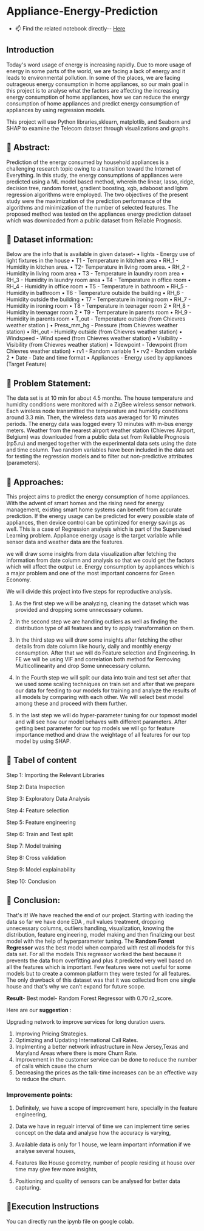 
# **Appliance-Energy-Prediction**

- 📫 Find the related notebook directly-- <a href="https://github.com/Gulzar-khan/Appliances-Energy-Prediction/blob/main/Capstone_Project_Appliances_Energy_Prediction.ipynb" target="_blank">Here</a> 


## **Introduction**
Today's word usage of energy is increasing rapidly. Due to more usage of energy in some parts of the world, we are facing a lack of energy and it leads to environmental pollution. In some of the places, we are facing outrageous energy consumption in home appliances, so our main goal in this project is to analyse what the factors are affecting the increasing energy consumption of home appliances, how we can reduce the energy consumption of home appliances and predict energy consumption of appliances by using regression models.

This project will use Python libraries,sklearn, matplotlib, and Seaborn and SHAP to examine the Telecom dataset through visualizations and graphs.

## **📖 Abstract:** 
Prediction of the energy consumed by household appliances is a challenging research topic owing to a transition toward the Internet of Everything. In this study, the energy consumptions of appliances were predicted using a ML model based method, wherein the linear, lasso, ridge, decision tree, random forest, gradient boosting, xgb, adaboost and lgbm regression algorithms were employed. The two objectives of the present study were the maximization of the prediction performance of the algorithms and minimization of the number of selected features. The proposed method was tested on the appliances energy prediction dataset which was downloaded from a public dataset from Reliable Prognosis.


## **📖 Dataset information:**
Below are the info that is available in given dataset-
•	lights - Energy use of light fixtures in the house
•	T1 - Temperature in kitchen area 
•	RH_1 -  Humidity in kitchen area. 
•	T2- Temperature in living room area.
•	RH_2 - Humidity in living room area 
•	T3 - Temperature in laundry room area
•	RH_3  - Humidity in laundry room area 
•	T4 - Temperature in office room 
•	RH_4 - Humidity in office room 
•	T5 - Temperature in bathroom 
•	RH_5 - Humidity in bathroom 
•	T6 - Temperature outside the building 
•	RH_6 - Humidity outside the building 
•	T7 - Temperature in ironing room 
•	RH_7 - Humidity in ironing room 
•	T8 - Temperature in teenager room 2 
•	RH_8  - Humidity in teenager room 2 
•	T9 - Temperature in parents room 
•	RH_9 - Humidity in parents room 
•	T_out - Temperature outside (from Chievres weather station )
•	Press_mm_hg - Pressure (from Chievres weather station) 
•	RH_out - Humidity outside (from Chievres weather station) 
•	Windspeed - Wind speed (from Chievres weather station) 
•	Visibility - Visibility (from Chievres weather station) 
•	Tdewpoint - Tdewpoint (from Chievres weather station) 
•	rv1 - Random variable 1 
•	rv2 - Random variable 2
•	Date - Date and time format 
•	Appliances - Energy used by appliances (Target Feature)

## **📖 Problem Statement:**

The data set is at 10 min for about 4.5 months. The house temperature and humidity conditions were monitored with a ZigBee wireless sensor network. Each wireless node transmitted the temperature and humidity conditions around 3.3 min. Then, the wireless data was averaged for 10 minutes periods. The energy data was logged every 10 minutes with m-bus energy meters. Weather from the nearest airport weather station (Chievres Airport, Belgium) was downloaded from a public data set from Reliable Prognosis (rp5.ru) and merged together with the experimental data sets using the date and time column. Two random variables have been included in the data set for testing the regression models and to filter out non-predictive attributes (parameters).

## **📖 Approaches:**

This project aims to predict the energy consumption of home appliances. With the advent of smart homes and the rising need for energy management, existing smart home systems can benefit from accurate prediction. If the energy usage can be predicted for every possible state of appliances, then device control can be optimized for energy savings as well. This is a case of Regression analysis which is part of the Supervised Learning problem. Appliance energy usage is the target variable while sensor data and weather data are the features.

we will draw some insights from data visualization after fetching the information from date column and analysis so that we could get the factors which will affect the output i.e. Energy consumption by appliances which is a major problem and one of the most important concerns for Green Economy.

We will divide this project into five steps for reproductive analysis.

1. As the first step we will be analyzing, cleaning the dataset which was provided and dropping some unnecessary column.

2. In the second step we are handling outliers as well as finding the distribution type of all features and try to apply transformation on them.

3. In the third step we will draw some insights after fetching the other details from date column like hourly, daily and monthly energy consumption. After that we will do Feature selection and Engineering. In FE we will be using VIF and correlation both method for Removing Multicollinearity and drop Some unnecessary column.

4. In the Fourth step we will split our data into train and test set after that we used some scaling techniques on train set and after that we prepare our data for feeding to our models for training and analyze the results of all models by comparing with each other. We will select best model among these and proceed with them further.

5. In the last step we will do hyper-parameter tuning for our topmost model and will see how our model behaves with different parameters. After getting best parameter for our top models we will go for feature importance method and draw the weightage of all features for our top model by using SHAP.


## **📖 Tabel of content**

Step 1: Importing the Relevant Libraries

Step 2: Data Inspection

Step 3: Exploratory Data Analysis

Step 4: Feature selection

Step 5: Feature engineering

Step 6: Train and Test split

Step 7: Model training

Step 8: Cross validation

Step 9: Model explainability

Step 10: Conclusion

## **📖 Conclusion:** 
That's it! We have reached the end of our project.
Starting with loading the data so far we have done EDA , null values treatment, dropping unnecessary columns, outliers handling, visualization, knowing the distribution, feature engineering, model making and then finalizing our best model with the help of hyperparameter tuning.
The **Random Forest Regressor** was the best model when compared with rest all models for this data set. For all the models This regressor worked the best because it prevents the data from overfitting and plus it predicted very well based on all the features which is important. Few features were not useful for some models but to create a common platform they were tested for all features.
The only drawback of this dataset was that it was collected from one single house and that’s why we can’t expand for future scope.

**Result**- Best model- Random Forest Regressor with 0.70 r2_score.

Here are our **suggestion** :

Upgrading network to improve services for long duration users.
1. Improving Pricing Strategies.
2. Optimizing and Updating International Call Rates.
3. Implmenting a better network infrastructure in New Jersey,Texas and Maryland Areas where there is more Churn Rate.
4. Improvement in the customer service can be done to reduce the number of calls which cause the churn
4. Decreasing the prices as the talk-time increases can be an effective way to reduce the churn.




### **Improvemente points:**
1. Definitely, we have a scope of improvement here, specially in the feature engineering,

2. Data we have in regualr interval of time we can implement time series concept on the data and analyse how the accuracy is varying,

3. Available data is only for 1 house, we learn important information if we analyse several houses,

4. Features like House geometry, number of people residing at house over time may give few more insights,
5. Positioning and quality of sensors can be analysed for better data capturing.

## **📖Execution Instructions**

You can directly run the ipynb file on google colab.
